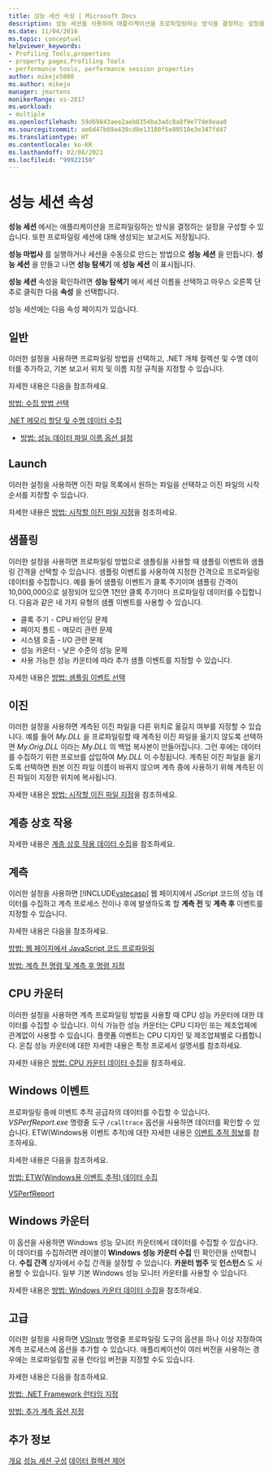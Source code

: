```yaml
---
title: 성능 세션 속성 | Microsoft Docs
description: 성능 세션을 사용하여 애플리케이션을 프로파일링하는 방식을 결정하는 설정을 구성하는 방법을 알아봅니다.
ms.date: 11/04/2016
ms.topic: conceptual
helpviewer_keywords:
- Profiling Tools,properties
- property pages,Profiling Tools
- performance tools, performance session properties
author: mikejo5000
ms.author: mikejo
manager: jmartens
monikerRange: vs-2017
ms.workload:
- multiple
ms.openlocfilehash: 59d69843aee2aeb0354ba3adc8a8f9e77de8eaa0
ms.sourcegitcommit: ae6d47b09a439cd0e13180f5e89510e3e347fd47
ms.translationtype: HT
ms.contentlocale: ko-KR
ms.lasthandoff: 02/08/2021
ms.locfileid: "99922150"
---
```

# <a name="performance-session-properties"></a>성능 세션 속성

**성능 세션** 에서는 애플리케이션을 프로파일링하는 방식을 결정하는 설정을 구성할 수 있습니다. 또한 프로파일링 세션에 대해 생성되는 보고서도 저장됩니다.

**성능 마법사** 를 실행하거나 세션을 수동으로 만드는 방법으로 **성능 세션** 을 만듭니다. **성능 세션** 을 만들고 나면 **성능 탐색기** 에 **성능 세션** 이 표시됩니다.

**성능 세션** 속성을 확인하려면 **성능 탐색기** 에서 세션 이름을 선택하고 마우스 오른쪽 단추로 클릭한 다음 **속성** 을 선택합니다.

성능 세션에는 다음 속성 페이지가 있습니다.

## <a name="general"></a>일반

이러한 설정을 사용하면 프로파일링 방법을 선택하고, .NET 개체 컬렉션 및 수명 데이터를 추가하고, 기본 보고서 위치 및 이름 지정 규칙을 지정할 수 있습니다.

자세한 내용은 다음을 참조하세요.

[방법: 수집 방법 선택](../profiling/how-to-choose-collection-methods.md)

[.NET 메모리 할당 및 수명 데이터 수집](../profiling/collecting-dotnet-memory-allocation-and-lifetime-data.md)

- [방법: 성능 데이터 파일 이름 옵션 설정](../profiling/how-to-set-performance-data-file-name-options.md)

## <a name="launch"></a>Launch

이러한 설정을 사용하면 이진 파일 목록에서 원하는 파일을 선택하고 이진 파일의 시작 순서를 지정할 수 있습니다.

자세한 내용은 [방법: 시작할 이진 파일 지정](../profiling/how-to-specify-the-binary-to-start.md)을 참조하세요.

## <a name="sampling"></a>샘플링

이러한 설정을 사용하면 프로파일링 방법으로 샘플링을 사용할 때 샘플링 이벤트와 샘플링 간격을 선택할 수 있습니다. 샘플링 이벤트를 사용하여 지정한 간격으로 프로파일링 데이터를 수집합니다. 예를 들어 샘플링 이벤트가 클록 주기이며 샘플링 간격이 10,000,000으로 설정되어 있으면 1천만 클록 주기마다 프로파일링 데이터를 수집합니다. 다음과 같은 네 가지 유형의 샘플 이벤트를 사용할 수 있습니다.

- 클록 주기 - CPU 바인딩 문제
- 페이지 폴트 - 메모리 관련 문제
- 시스템 호출 - I/O 관련 문제
- 성능 카운터 - 낮은 수준의 성능 문제
- 사용 가능한 성능 카운터에 따라 추가 샘플 이벤트를 지정할 수 있습니다.

자세한 내용은 [방법: 샘플링 이벤트 선택](../profiling/how-to-choose-sampling-events.md)

## <a name="binary"></a>이진
이러한 설정을 사용하면 계측된 이진 파일을 다른 위치로 옮길지 여부를 지정할 수 있습니다. 예를 들어 *My.DLL* 을 프로파일링할 때 계측된 이진 파일을 옮기지 않도록 선택하면 *My.Orig.DLL* 이라는 *My.DLL* 의 백업 복사본이 만들어집니다. 그런 후에는 데이터를 수집하기 위한 프로브를 삽입하여 *My.DLL* 이 수정됩니다. 계측된 이진 파일을 옮기도록 선택하면 원본 이진 파일 이름이 바뀌지 않으며 계측 중에 사용하기 위해 계측된 이진 파일이 지정한 위치에 복사됩니다.

자세한 내용은 [방법: 시작할 이진 파일 지정](../profiling/how-to-specify-the-binary-to-start.md)을 참조하세요.

## <a name="tier-interactions"></a>계층 상호 작용

자세한 내용은 [계층 상호 작용 데이터 수집](../profiling/collecting-tier-interaction-data.md)을 참조하세요.

## <a name="instrumentation"></a>계측

이러한 설정을 사용하면 [!INCLUDE[vstecasp](../code-quality/includes/vstecasp_md.md)] 웹 페이지에서 JScript 코드의 성능 데이터를 수집하고 계측 프로세스 전이나 후에 발생하도록 할 **계측 전** 및 **계측 후** 이벤트를 지정할 수 있습니다.

자세한 내용은 다음을 참조하세요.

[방법: 웹 페이지에서 JavaScript 코드 프로파일링](../profiling/how-to-profile-javascript-code-in-web-pages.md)

[방법: 계측 전 명령 및 계측 후 명령 지정](../profiling/how-to-specify-pre-and-post-instrument-commands.md)

## <a name="cpu-counters"></a>CPU 카운터

이러한 설정을 사용하면 계측 프로파일링 방법을 사용할 때 CPU 성능 카운터에 대한 데이터를 수집할 수 있습니다. 이식 가능한 성능 카운터는 CPU 디자인 또는 제조업체에 관계없이 사용할 수 있습니다. 플랫폼 이벤트는 CPU 디자인 및 제조업체별로 다릅합니다. 온칩 성능 카운터에 대한 자세한 내용은 특정 프로세서 설명서를 참조하세요.

자세한 내용은 [방법: CPU 카운터 데이터 수집](../profiling/how-to-collect-cpu-counter-data.md)을 참조하세요.

## <a name="windows-events"></a>Windows 이벤트

프로파일링 중에 이벤트 추적 공급자의 데이터를 수집할 수 있습니다. *VSPerfReport.exe* 명령줄 도구 `/calltrace` 옵션을 사용하면 데이터를 확인할 수 있습니다. ETW(Windows용 이벤트 추적)에 대한 자세한 내용은 [이벤트 추적 정보](/windows/win32/etw/about-event-tracing)를 참조하세요.

자세한 내용은 다음을 참조하세요.

[방법: ETW(Windows용 이벤트 추적) 데이터 수집](../profiling/how-to-collect-event-tracing-for-windows-etw-data.md)

[VSPerfReport](../profiling/vsperfreport.md)

## <a name="windows-counters"></a>Windows 카운터

이 옵션을 사용하면 Windows 성능 모니터 카운터에서 데이터를 수집할 수 있습니다. 이 데이터를 수집하려면 레이블이 **Windows 성능 카운터 수집** 인 확인란을 선택합니다. **수집 간격** 상자에서 수집 간격을 설정할 수 있습니다. **카운터 범주** 및 **인스턴스** 도 사용할 수 있습니다. 일부 기본 Windows 성능 모니터 카운터를 사용할 수 있습니다.

 자세한 내용은 [방법: Windows 카운터 데이터 수집](../profiling/how-to-collect-windows-counter-data.md)을 참조하세요.

## <a name="advanced"></a>고급

이러한 설정을 사용하면 [VSInstr](../profiling/vsinstr.md) 명령줄 프로파일링 도구의 옵션을 하나 이상 지정하여 계측 프로세스에 옵션을 추가할 수 있습니다. 애플리케이션이 여러 버전을 사용하는 경우에는 프로파일링할 공용 런타임 버전을 지정할 수도 있습니다.

자세한 내용은 다음을 참조하세요.

[방법: .NET Framework 런타임 지정](../profiling/how-to-specify-the-dotnet-framework-runtime.md)

[방법: 추가 계측 옵션 지정](../profiling/how-to-specify-additional-instrumentation-options.md)

## <a name="see-also"></a>추가 정보

[개요](../profiling/overviews-performance-tools.md)
[성능 세션 구성](../profiling/configuring-performance-sessions.md)
[데이터 컬렉션 제어](../profiling/controlling-data-collection.md)
